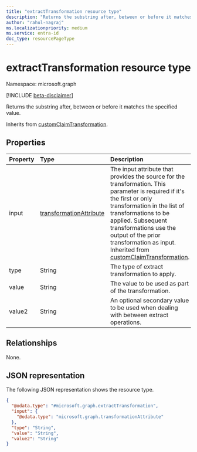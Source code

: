 ```yaml
---
title: "extractTransformation resource type"
description: "Returns the substring after, between or before it matches the specified value.*"
author: "rahul-nagraj"
ms.localizationpriority: medium
ms.service: entra-id
doc_type: resourcePageType
---
```


# extractTransformation resource type

Namespace: microsoft.graph

[!INCLUDE [beta-disclaimer](../../includes/beta-disclaimer.md)]

Returns the substring after, between or before it matches the specified value.

Inherits from [customClaimTransformation](../resources/customclaimtransformation.md).

## Properties
|Property|Type|Description|
|:---|:---|:---|
|input|[transformationAttribute](../resources/transformationattribute.md)|The input attribute that provides the source for the transformation. This parameter is required if it's the first or only transformation in the list of transformations to be applied. Subsequent transformations use the output of the prior transformation as input. Inherited from [customClaimTransformation](../resources/customclaimtransformation.md).|
|type|String|The type of extract transformation to apply.|
|value|String|The value to be used as part of the transformation.|
|value2|String|An optional secondary value to be used when dealing with between extract operations.|

## Relationships
None.

## JSON representation
The following JSON representation shows the resource type.
<!-- {
  "blockType": "resource",
  "@odata.type": "microsoft.graph.extractTransformation"
}
-->
``` json
{
  "@odata.type": "#microsoft.graph.extractTransformation",
  "input": {
    "@odata.type": "microsoft.graph.transformationAttribute"
  },
  "type": "String",
  "value": "String",
  "value2": "String"
}
```
